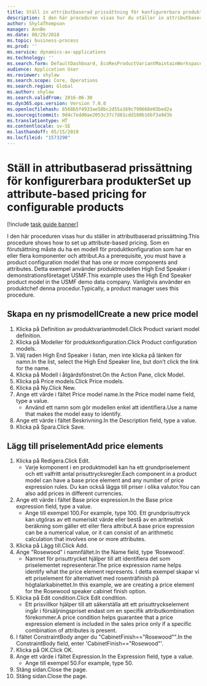 ```yaml
---
title: Ställ in attributbaserad prissättning för konfigurerbara produkter
description: I den här proceduren visas hur du ställer in attributbaserad prissättning.
author: ShylaThompson
manager: AnnBe
ms.date: 08/29/2018
ms.topic: business-process
ms.prod: ''
ms.service: dynamics-ax-applications
ms.technology: ''
ms.search.form: DefaultDashboard, EcoResProductVariantMaintainWorkspace, PCProductConfigurationModelListPage, PCPriceModelList, PCPriceModel, PCConstraintEditor
audience: Application User
ms.reviewer: shylaw
ms.search.scope: Core, Operations
ms.search.region: Global
ms.author: shylaw
ms.search.validFrom: 2016-06-30
ms.dyn365.ops.version: Version 7.0.0
ms.openlocfilehash: 8568b5f4933ae58bc2d55a169c798668e03bed2a
ms.sourcegitcommit: 9d4c7edd0ae2053c37c7d81cdd180b16bf3a9d3b
ms.translationtype: HT
ms.contentlocale: sv-SE
ms.lasthandoff: 05/15/2019
ms.locfileid: "1573290"
---
```

# <a name="set-up-attribute-based-pricing-for-configurable-products"></a><span data-ttu-id="20822-103">Ställ in attributbaserad prissättning för konfigurerbara produkter</span><span class="sxs-lookup"><span data-stu-id="20822-103">Set up attribute-based pricing for configurable products</span></span>

[!include [task guide banner](../../includes/task-guide-banner.md)]

<span data-ttu-id="20822-104">I den här proceduren visas hur du ställer in attributbaserad prissättning.</span><span class="sxs-lookup"><span data-stu-id="20822-104">This procedure shows how to set up attribute-based pricing.</span></span> <span data-ttu-id="20822-105">Som en förutsättning måste du ha en modell för produktkonfiguration som har en eller flera komponenter och attribut.</span><span class="sxs-lookup"><span data-stu-id="20822-105">As a prerequisite, you must have a product configuration model that has one or more components and attributes.</span></span> <span data-ttu-id="20822-106">Detta exempel använder produktmodellen High End Speaker i demonstrationsföretaget USMF.</span><span class="sxs-lookup"><span data-stu-id="20822-106">This example uses the High End Speaker product model in the USMF demo data company.</span></span> <span data-ttu-id="20822-107">Vanligtvis använder en produktchef denna procedur.</span><span class="sxs-lookup"><span data-stu-id="20822-107">Typically, a product manager uses this procedure.</span></span>


## <a name="create-a-new-price-model"></a><span data-ttu-id="20822-108">Skapa en ny prismodell</span><span class="sxs-lookup"><span data-stu-id="20822-108">Create a new price model</span></span>
1. <span data-ttu-id="20822-109">Klicka på Definition av produktvariantmodell.</span><span class="sxs-lookup"><span data-stu-id="20822-109">Click Product variant model definition.</span></span>
2. <span data-ttu-id="20822-110">Klicka på Modeller för produktkonfiguration.</span><span class="sxs-lookup"><span data-stu-id="20822-110">Click Product configuration models.</span></span>
3. <span data-ttu-id="20822-111">Välj raden High End Speaker i listan, men inte klicka på länken för namn.</span><span class="sxs-lookup"><span data-stu-id="20822-111">In the list, select the High End Speaker line, but don’t click the link for the name.</span></span>
4. <span data-ttu-id="20822-112">Klicka på Modell i åtgärdsfönstret.</span><span class="sxs-lookup"><span data-stu-id="20822-112">On the Action Pane, click Model.</span></span>
5. <span data-ttu-id="20822-113">Klicka på Price models.</span><span class="sxs-lookup"><span data-stu-id="20822-113">Click Price models.</span></span>
6. <span data-ttu-id="20822-114">Klicka på Ny.</span><span class="sxs-lookup"><span data-stu-id="20822-114">Click New.</span></span>
7. <span data-ttu-id="20822-115">Ange ett värde i fältet Price model name.</span><span class="sxs-lookup"><span data-stu-id="20822-115">In the Price model name field, type a value.</span></span>
    * <span data-ttu-id="20822-116">Använd ett namn som gör modellen enkel att identifiera.</span><span class="sxs-lookup"><span data-stu-id="20822-116">Use a name that makes the model easy to identify.</span></span>  
8. <span data-ttu-id="20822-117">Ange ett värde i fältet Beskrivning.</span><span class="sxs-lookup"><span data-stu-id="20822-117">In the Description field, type a value.</span></span>
9. <span data-ttu-id="20822-118">Klicka på Spara.</span><span class="sxs-lookup"><span data-stu-id="20822-118">Click Save.</span></span>

## <a name="add-price-elements"></a><span data-ttu-id="20822-119">Lägg till priselement</span><span class="sxs-lookup"><span data-stu-id="20822-119">Add price elements</span></span>
1. <span data-ttu-id="20822-120">Klicka på Redigera.</span><span class="sxs-lookup"><span data-stu-id="20822-120">Click Edit.</span></span>
    * <span data-ttu-id="20822-121">Varje komponent i en produktmodell kan ha ett grundpriselement och ett valfritt antal prisuttrycksregler.</span><span class="sxs-lookup"><span data-stu-id="20822-121">Each component in a product model can have a base price element and any number of price expression rules.</span></span> <span data-ttu-id="20822-122">Du kan också lägga till priser i olika valutor.</span><span class="sxs-lookup"><span data-stu-id="20822-122">You can also add prices in different currencies.</span></span>  
2. <span data-ttu-id="20822-123">Ange ett värde i fältet Base price expression.</span><span class="sxs-lookup"><span data-stu-id="20822-123">In the Base price expression field, type a value.</span></span>
    * <span data-ttu-id="20822-124">Ange till exempel 100.</span><span class="sxs-lookup"><span data-stu-id="20822-124">For example, type 100.</span></span>   <span data-ttu-id="20822-125">Ett grundprisuttryck kan utgöras av ett numeriskt värde eller bestå av en aritmetisk beräkning som gäller ett eller flera attribut.</span><span class="sxs-lookup"><span data-stu-id="20822-125">A base price expression can be a numerical value, or it can consist of an arithmetic calculation that involves one or more attributes.</span></span>  
3. <span data-ttu-id="20822-126">Klicka på Lägg till.</span><span class="sxs-lookup"><span data-stu-id="20822-126">Click Add.</span></span>
4. <span data-ttu-id="20822-127">Ange "Rosewood" i namnfältet.</span><span class="sxs-lookup"><span data-stu-id="20822-127">In the Name field, type ‘Rosewood’.</span></span>
    * <span data-ttu-id="20822-128">Namnet för prisuttrycket hjälper till att identifiera det som priselementet representerar.</span><span class="sxs-lookup"><span data-stu-id="20822-128">The price expression name helps identify what the price element represents.</span></span> <span data-ttu-id="20822-129">I detta exempel skapar vi ett priselement för alternativet med rosenträfinish på högtalarkabinettet.</span><span class="sxs-lookup"><span data-stu-id="20822-129">In this example, we are creating a price element for the Rosewood speaker cabinet finish option.</span></span>  
5. <span data-ttu-id="20822-130">Klicka på Edit condition.</span><span class="sxs-lookup"><span data-stu-id="20822-130">Click Edit condition.</span></span>
    * <span data-ttu-id="20822-131">Ett prisvillkor hjälper till att säkerställa att ett prisuttryckselement ingår i försäljningspriset endast om en specifik attributkombination förekommer.</span><span class="sxs-lookup"><span data-stu-id="20822-131">A price condition helps guarantee that a price expression element is included in the sales price only if a specific combination of attributes is present.</span></span>  
6. <span data-ttu-id="20822-132">I fältet ConstraintBody anger du "CabinetFinish=="Rosewood"".</span><span class="sxs-lookup"><span data-stu-id="20822-132">In the ConstraintBody field, enter 'CabinetFinish=="Rosewood"'.</span></span>
7. <span data-ttu-id="20822-133">Klicka på OK.</span><span class="sxs-lookup"><span data-stu-id="20822-133">Click OK.</span></span>
8. <span data-ttu-id="20822-134">Ange ett värde i fältet Expression.</span><span class="sxs-lookup"><span data-stu-id="20822-134">In the Expression field, type a value.</span></span>
    * <span data-ttu-id="20822-135">Ange till exempel 50.</span><span class="sxs-lookup"><span data-stu-id="20822-135">For example, type 50.</span></span>  
9. <span data-ttu-id="20822-136">Stäng sidan.</span><span class="sxs-lookup"><span data-stu-id="20822-136">Close the page.</span></span>
10. <span data-ttu-id="20822-137">Stäng sidan.</span><span class="sxs-lookup"><span data-stu-id="20822-137">Close the page.</span></span>

